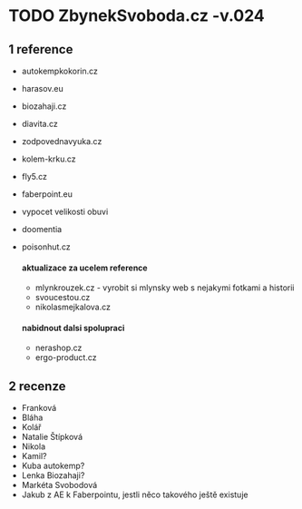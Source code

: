 # TODO ZbynekSvoboda.cz -v.024

## 1 reference

- autokempkokorin.cz
- harasov.eu
- biozahaji.cz
- diavita.cz
- zodpovednavyuka.cz
- kolem-krku.cz
- fly5.cz
- faberpoint.eu
- vypocet velikosti obuvi
- doomentia
- poisonhut.cz

  #### aktualizace za ucelem reference

  - mlynkrouzek.cz - vyrobit si mlynsky web s nejakymi fotkami a historii
  - svoucestou.cz
  - nikolasmejkalova.cz

  #### nabidnout dalsi spolupraci

  - nerashop.cz
  - ergo-product.cz

## 2 recenze

- Franková
- Bláha
- Kolář
- Natalie Štípková
- Nikola
- Kamil?
- Kuba autokemp?
- Lenka Biozahaji?
- Markéta Svobodová
- Jakub z AE k Faberpointu, jestli něco takového ještě existuje
